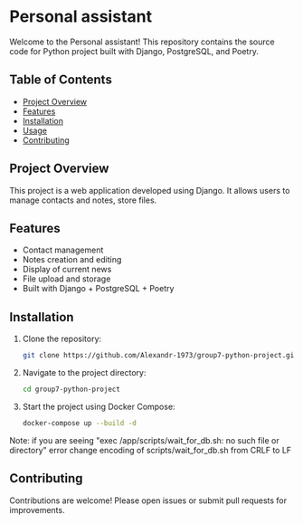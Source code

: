 # Personal assistant

Welcome to the Personal assistant! This repository contains the source code for Python project built with Django, PostgreSQL, and Poetry.

## Table of Contents

- [Project Overview](#project-overview)
- [Features](#features)
- [Installation](#installation)
- [Usage](#usage)
- [Contributing](#contributing)
<!--- [License](#license)
- [Contact](#contact)-->

## Project Overview

This project is a web application developed using Django. It allows users to manage contacts and notes, store files.

## Features

- Contact management
- Notes creation and editing
- Display of current news
- File upload and storage
- Built with Django + PostgreSQL + Poetry

## Installation

1. Clone the repository:
   ```bash
   git clone https://github.com/Alexandr-1973/group7-python-project.git
   ```
2. Navigate to the project directory:
   ```bash
   cd group7-python-project
   ```
3. Start the project using Docker Compose:
   ```bash
   docker-compose up --build -d
   ```

Note:
 if you are seeing "exec /app/scripts/wait_for_db.sh: no such file or directory" error change encoding of scripts/wait_for_db.sh from CRLF to LF

## Contributing

Contributions are welcome! Please open issues or submit pull requests for improvements.

<!-- ## License

This project is licensed under the MIT License.

## Contact

For questions or feedback, please contact [your-email@example.com](mailto:your-email@example.com). -->
